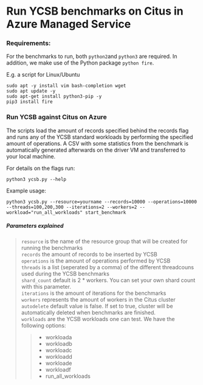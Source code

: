 # Run YCSB benchmarks on Citus in Azure Managed Service

### Requirements:

For the benchmarks to run, both `python2`and `python3` are required. In addition, we make use of the Python package `python fire`.

E.g. a script for Linux/Ubuntu

```
sudo apt -y install vim bash-completion wget
sudo apt update -y
sudo apt-get install python3-pip -y
pip3 install fire
```

### Run YCSB against Citus on Azure

The scripts load the amount of records specified behind the records flag and runs any of the YCSB standard workloads by performing the specified amount of operations. A CSV with some statistics from the benchmark is automatically generated afterwards on the driver VM and transferred to your local machine.

For details on the flags run:

```
python3 ycsb.py --help
```

Example usage:

```
python3 ycsb.py --resource=yourname --records=10000 --operations=10000 --threads=100,200,300 --iterations=2 --workers=2 --workload="run_all_workloads" start_benchmark
```

##### Parameters explained

> `resource` is the name of the resource group that will be created for running the benchmarks <br>
> `records` the amount of records to be inserted by YCSB <br>
> `operations` is the amount of operations performed by YCSB <br>
> `threads` is a list (seperated by a comma) of the different threadcouns used during the YCSB benchmarks <br>
> `shard_count` default is 2 * workers. You can set your own shard count with this parameter. <br>
> `iterations` is the amount of iterations for the benchmarks <br>
> `workers` represents the amount of workers in the Citus cluster <br>
> `autodelete` default value is false. If set to true, cluster will be automatically deleted when benchmarks are finished. <br>
> `workloads` are the YCSB workloads one can test. We have the following options: <br>
>
> > - workloada
> > - workloadb
> > - workloadc
> > - workloadd
> > - workloade
> > - workloadf
> > - run_all_workloads
>
